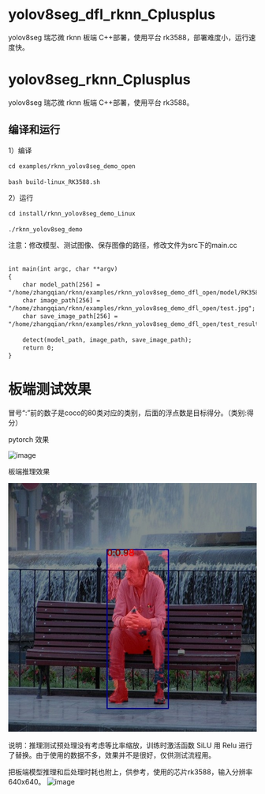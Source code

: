 # yolov8seg_dfl_rknn_Cplusplus
yolov8seg 瑞芯微 rknn 板端 C++部署，使用平台 rk3588，部署难度小，运行速度快。

# yolov8seg_rknn_Cplusplus

yolov8seg 瑞芯微 rknn 板端 C++部署，使用平台 rk3588。

## 编译和运行

1）编译

```
cd examples/rknn_yolov8seg_demo_open

bash build-linux_RK3588.sh

```

2）运行

```
cd install/rknn_yolov8seg_demo_Linux

./rknn_yolov8seg_demo

```

注意：修改模型、测试图像、保存图像的路径，修改文件为src下的main.cc

```

int main(int argc, char **argv)
{
    char model_path[256] = "/home/zhangqian/rknn/examples/rknn_yolov8seg_demo_dfl_open/model/RK3588/yolov8nseg_relu_80class_dfl.rknn";
    char image_path[256] = "/home/zhangqian/rknn/examples/rknn_yolov8seg_demo_dfl_open/test.jpg";
    char save_image_path[256] = "/home/zhangqian/rknn/examples/rknn_yolov8seg_demo_dfl_open/test_result.jpg";

    detect(model_path, image_path, save_image_path);
    return 0;
}
```


# 板端测试效果

冒号“:”前的数子是coco的80类对应的类别，后面的浮点数是目标得分。（类别:得分）

pytorch 效果

![image](https://github.com/cqu20160901/yolov8seg_rknn_Cplusplus/assets/22290931/a771924b-8725-444b-81e5-e7e36d37722d)

板端推理效果

![images](https://github.com/cqu20160901/yolov8seg_dfl_rknn_Cplusplus/blob/main/examples/rknn_yolov8seg_demo_dfl_open/test_result.jpg)


说明：推理测试预处理没有考虑等比率缩放，训练时激活函数 SiLU 用 Relu 进行了替换。由于使用的数据不多，效果并不是很好，仅供测试流程用。

把板端模型推理和后处理时耗也附上，供参考，使用的芯片rk3588，输入分辨率640x640。
![image](https://github.com/cqu20160901/yolov8seg_dfl_rknn_Cplusplus/assets/22290931/8292935c-c7ec-4192-876e-64fc52210575)


